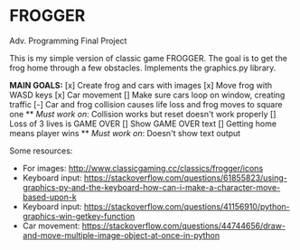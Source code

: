 # FROGGER
Adv. Programming Final Project

This is my simple version of classic game FROGGER. The goal is to get the frog home through a few obstacles.
Implements the graphics.py library.

**MAIN GOALS:**
[x] Create frog and cars with images
[x] Move frog with WASD keys
[x] Car movement
[] Make sure cars loop on window, creating traffic
[-] Car and frog collision causes life loss and frog moves to square one
** *Must work on*: Collision works but reset doesn't work properly
[] Loss of 3 lives is GAME OVER
[] Show GAME OVER text
[] Getting home means player wins
** *Must work on*: Doesn't show text output

Some resources:
- For images: http://www.classicgaming.cc/classics/frogger/icons
- Keyboard input: https://stackoverflow.com/questions/61855823/using-graphics-py-and-the-keyboard-how-can-i-make-a-character-move-based-upon-k
- Keyboard input: https://stackoverflow.com/questions/41156910/python-graphics-win-getkey-function
- Car movement: https://stackoverflow.com/questions/44744656/draw-and-move-multiple-image-object-at-once-in-python
